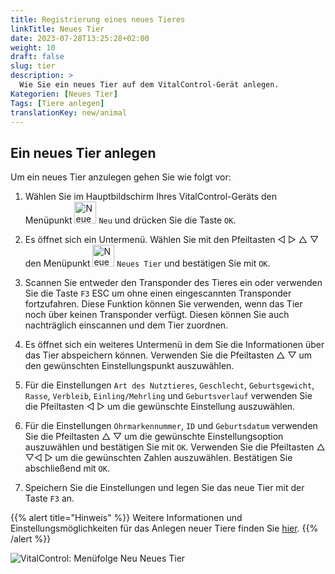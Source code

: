 ```yaml
---
title: Registrierung eines neues Tieres
linkTitle: Neues Tier
date: 2023-07-28T13:25:28+02:00
weight: 10
draft: false
slug: tier
description: >
  Wie Sie ein neues Tier auf dem VitalControl-Gerät anlegen.
Kategorien: [Neues Tier]
Tags: [Tiere anlegen]
translationKey: new/animal
---
```

## Ein neues Tier anlegen

Um ein neues Tier anzulegen gehen Sie wie folgt vor:

1. Wählen Sie im Hauptbildschirm Ihres VitalControl-Geräts den Menüpunkt <img src="/icons/new-animal.svg" width="35" align="bottom" alt="Neues Tier" /> `Neu` und drücken Sie die Taste `OK`.

2. Es öffnet sich ein Untermenü. Wählen Sie mit den Pfeiltasten ◁ ▷ △ ▽ den Menüpunkt <img src="/icons/new-animal.svg" width="35" align="bottom" alt="Neues Tier" /> `Neues Tier` und bestätigen Sie mit `OK`.

3. Scannen Sie entweder den Transponder des Tieres ein oder verwenden Sie die Taste `F3` ESC um ohne einen eingescannten Transponder fortzufahren. Diese Funktion können Sie verwenden, wenn das Tier noch über keinen Transponder verfügt. Diesen können Sie auch nachträglich einscannen und dem Tier zuordnen.

4. Es öffnet sich ein weiteres Untermenü in dem Sie die Informationen über das Tier abspeichern können. Verwenden Sie die Pfeiltasten △ ▽ um den gewünschten Einstellungspunkt auszuwählen.

5. Für die Einstellungen `Art des Nutztieres`, `Geschlecht`, `Geburtsgewicht`, `Rasse`, `Verbleib`, `Einling/Mehrling` und `Geburtsverlauf` verwenden Sie die Pfeiltasten ◁ ▷ um die gewünschte Einstellung auszuwählen.

6. Für die Einstellungen `Ohrmarkennummer`, `ID` und `Geburtsdatum` verwenden Sie die Pfeiltasten △ ▽ um die gewünschte Einstellungsoption auszuwählen und bestätigen Sie mit `OK`. Verwenden Sie die Pfeiltasten △ ▽◁ ▷ um die gewünschten Zahlen auszuwählen. Bestätigen Sie abschließend mit `OK`.

7. Speichern Sie die Einstellungen und legen Sie das neue Tier mit der Taste `F3` an.

{{% alert title="Hinweis" %}}
Weitere Informationen und Einstellungsmöglichkeiten für das Anlegen neuer Tiere finden Sie [hier](../../einstellungen/tiere-neu-anlegen/).
{{% /alert %}}

   ![VitalControl: Menüfolge Neu Neues Tier](../bilder/neu.png "Neues Tier anlegen")
